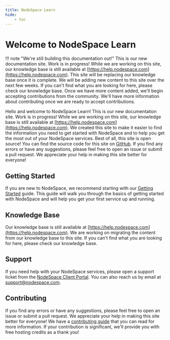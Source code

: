 ```yaml
---
title: NodeSpace Learn
hide:
    - toc
---
```


# Welcome to NodeSpace Learn

!!! note "We're still building this documentation out!"
    This is our new documentation site. Work is in progress! While we are working on this site, our knowledge base is still available at [https://help.nodespace.com](https://help.nodespace.com). This site will be replacing our knowledge base once it is complete. We will be adding new content to this site over the next few weeks. If you can't find what you are looking for here, please check our knowledge base. Once we have more content added, we'll begin accepting contributions from the community. We'll have more information about contributing once we are ready to accept contributions.

Hello and welcome to NodeSpace Learn! This is our new documentation site. Work is in progress! While we are working on this site, our knowledge base is still available at [https://help.nodespace.com](https://help.nodespace.com). We created this site to make it easier to find the information you need to get started with NodeSpace and to help you get the most out of your NodeSpace services. Best of all, this site is open source! You can find the source code for this site on [GitHub](https://github.com/nodespacehosting/nodespace-learn). If you find any errors or have any suggestions, please feel free to open an issue or submit a pull request. We appreciate your help in making this site better for everyone!

## Getting Started

If you are new to NodeSpace, we recommend starting with our [Getting Started](getting-started.md) guide. This guide will walk you through the basics of getting started with NodeSpace and will help you get your first service up and running.

## Knowledge Base

Our knowledge base is still available at [https://help.nodespace.com](https://help.nodespace.com). We are working on migrating the content from our knowledge base to this site. If you can't find what you are looking for here, please check our knowledge base.

## Support

If you need help with your NodeSpace services, please open a support ticket from the [NodeSpace Client Portal](https://my.nodespace.com). You can also reach us by email at [support@nodespace.com](mailto:support@nodespace.com).

## Contributing

If you find any errors or have any suggestions, please feel free to open an issue or submit a pull request. We appreciate your help in making this site better for everyone! We have a [contributing guide](/contributing) that you can read for more information. If your contribution is significant, we'll provide you with free hosting credits as a thank you!
